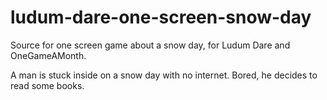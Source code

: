 ludum-dare-one-screen-snow-day
==============================

Source for one screen game about a snow day, for Ludum Dare and OneGameAMonth.

A man is stuck inside on a snow day with no internet. Bored, he decides to read some books.

